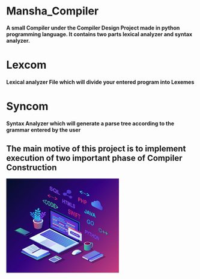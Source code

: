 # Mansha_Compiler
<b>A small Compiler under the Compiler Design Project made in python programming language. It contains two parts lexical analyzer and syntax analyzer.</b>


# Lexcom
<h4> Lexical analyzer File which will divide your entered program into Lexemes</h4>

# Syncom
<h4> Syntax Analyzer which will generate a parse tree according to the grammar entered by the user<h4>

<h2> The main motive of this project is to implement execution of two important phase of Compiler Construction</h2>

 <a target="_blank">
  <img align="centre" height="250" width="300" alt="GIF" src="https://github.com/Mansha07/Mansha_Compiler/blob/main/Code.jpg">
</a>
